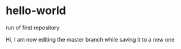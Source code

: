 # hello-world
run of first repository

Hi,
I am now editing the master branch while saving it to a new one
